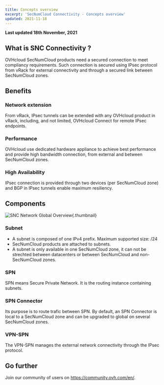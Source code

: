 ```yaml
---
title: Concepts overview
excerpt: 'SecNumCloud Connectivity - Concepts overview'
updated: 2021-11-18
---
```


**Last updated 18th November, 2021**

## What is SNC Connectivity ?

OVHcloud SecNumCloud products need a secured connection to meet compliancy requirements. Such connection is secured using IPsec protocol from vRack for external connectivity and through a secured link between SecNumCloud zones.

## Benefits

### Network extension

From vRack, IPsec tunnels can be extended with any OVHcloud product in vRack, including, and not limited, OVHcloud Connect for remote IPsec endpoints.

### Performance

OVHcloud use dedicated hardware appliance to achieve best performance and provide high bandwidth connection, from external and between SecNumCloud zones.

### High Availability

IPsec connection is provided through two devices (per SecNumCloud zone) and BGP in IPsec tunnels enable maximum resiliency.

## Components

![SNC Network Global Overview](images/SNC-Global-Network.svg){.thumbnail}

### Subnet

* A subnet is composed of one IPv4 prefix. Maximum supported size: /24
* SecNumCloud products are attached to subnets.
* A subnet is only available in one SecNumCloud zone, it can not be strechted between datacenters or between SecNumCloud and non-SecNumCloud zones.

### SPN

SPN means Secure Private Network. It is the routing instance containing subnets.

### SPN Connector

Its purpose is to route trafic between SPN. By default, an SPN Connector is local to a SecNumCloud zone and can be upgraded to global on several SecNumCloud zones.

### VPN-SPN

The VPN-SPN manages the external network connectivity through the IPsec protocol.

## Go further

Join our community of users on <https://community.ovh.com/en/>.

